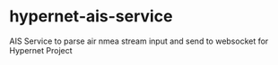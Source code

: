 # hypernet-ais-service
AIS Service to parse air nmea stream input and send to websocket for Hypernet Project
